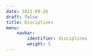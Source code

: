 ```yaml
---
date: 2022-09-26
draft: false
title: Disciplines
menu:
    navbar:
        identifier: disciplines
        weight: 5
---
```



